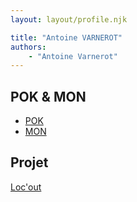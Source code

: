 ```yaml
---
layout: layout/profile.njk

title: "Antoine VARNEROT"
authors:
    - "Antoine Varnerot"
---
```


## POK & MON

* [POK](./pok)
* [MON](./mon)

## Projet

[Loc'out](../../../projets/2022-2023/Locout)
